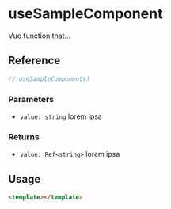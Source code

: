 # useSampleComponent

Vue function that...

## Reference

```typescript
// useSampleComponent()
```

### Parameters

- `value: string` lorem ipsa

### Returns

- `value: Ref<string>` lorem ipsa

## Usage

```html
<template></template>
```
